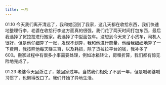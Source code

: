 ```yaml
---
title: 一月
---
```


01.10 今天我们离开清远了，我和她回到了我家，这几天都在收拾东西，我们快速地整理行李，老婆在收拾行李这方面真的很强，我们花了两天时间打包东西，最后我选择了货拉拉进行搬家。我选择了中型面包车。没想到今天来了小货车，司机人很好，但是他仔细算了一账，发现不划算，我和他进行商量，他给我细细地算了一下费用，我按照他每天赚三百，以及耗损，除了货拉拉平台的钱，我补多了 600。搬家过程中有很多小事需要处理，例如冰箱转让，房租折算，我们都有惊无险地完成了。

01.23 老婆今天回浙江了，她回家过年。当然我们相处了不到一年，但是喊老婆喊习惯了，也懒得改口了。我们开始了异地生活。


